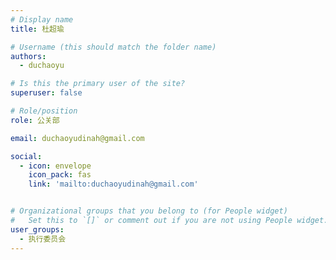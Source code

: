 ```yaml
---
# Display name
title: 杜超瑜

# Username (this should match the folder name)
authors:
  - duchaoyu

# Is this the primary user of the site?
superuser: false

# Role/position
role: 公关部

email: duchaoyudinah@gmail.com

social:
  - icon: envelope
    icon_pack: fas
    link: 'mailto:duchaoyudinah@gmail.com'


# Organizational groups that you belong to (for People widget)
#   Set this to `[]` or comment out if you are not using People widget.
user_groups:
  - 执行委员会
---
```

